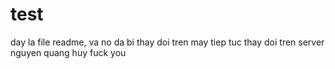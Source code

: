 test
====
day la file readme, va no da bi thay doi tren may
tiep tuc thay doi tren server
nguyen quang huy
fuck you
